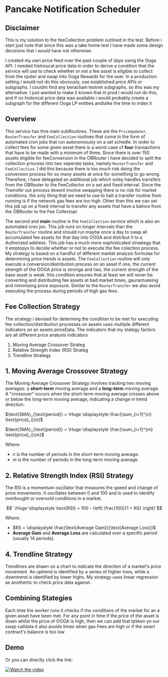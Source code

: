 # Pancake Notification Scheduler

## Disclaimer 

This is my solution to the feeCollection problem outlined in the test. Before i start just note that since this was a take home test I have made some design decisions that i would have not otherwise. 

I created my own price feed over the past couple of days using the Ooga API. I needed histroucal price data in order to derive a condition that the service will use to check whether or not a fee asset is eligible to collect from the rputer and swap into Ooga Rewards for the user. In a production setting i would not do this obviously, use established price APIs or subgraphs. I couldnt find any berachain testnet subgraphs, so this was my alternative. I just wanted to make it known that in prod i would not do this, and if no historical price data was available i would probably create a subgraph for the different Ooga LP entities andtalke the time to index it

## Overview

This service has thre main subRoutines. These are the `PriceUpdater`, `RouterTransfer` and `FeeCollection` routines that come in the form of automated cron jobs that run autonomously on a set schedle. In order to collect fees for some given asset there is a worst case of **four** transactions that have to be made with a minimum of three. Since there is over 150 assets eligible for feeConversion in the OBRouter i have decided to split the collection priocess into two seperate tasks, namely  `RouterTransfer` and `FeeCollection`. I did this because there is too much risk doing the conversion process for so many assets at once for something to go wrong. Therefore, i have delegated an additional job which soley handles transfers from the OBRouter to the FeeCollector on a set and fixed interval. Since the Tramsfer out process doesnt involve swapping there is no risk for market conditions. the only thing that we need to use to halt a transfer routine from running is if the network gas fees are too high. Other than this we can set this job up on a fixed interval to transfer any assets that have a balnce from the OBRouter to the Fee Collectopr

The second and **main** routine is the `FeeCollection` service which is also an automated cron jon. This job runs on longer intervals than the `RouterTransfer` routine and should run maybe once a day to swap all accumulated fee assets for that day  into OOGA and distribut it to a Authorized address. This job has a much more sophisticated straategy that it emplopys to decide whether or not to execute the fee colection process. My strategy is based on a handful of different market analysis formulae for determining price trends is assets. The `FeeCollection` routine will only execute a conversion/distribution process on an asset if one, the current strength of the OOGA price is stronge and two, the current strength of the base asset is weak. this condition ensures that at least we will never be converting and distributing fee assets at bad market times, gaurantueeing and minimising price exposure. Similar to the `RouterTransfer` we also avoid executing the process during periods of high gas fees.

## Fee Collection Strategy
The strategy i devised for determing the condition to be met for executing fee collection/distribution processes on assets uses multiple different indicators on an assets priceData. The indicators that my stategy factors are all different price analysis indicators

1) Moving Average Crossover Strateg
2) Relative Strength Index (RSI) Strateg
3) Trendline Strategy

## 1. **Moving Average Crossover Strategy**
The Moving Average Crossover Strategy involves tracking two moving averages: a **short-term** moving average and a **long-term** moving average. A "crossover" occurs when the short-term moving average crosses above or below the long-term moving average, indicating a change in trend direction.

  $`\text{SMA}_{\text{period}} = \Huge \displaystyle \frac{\sum_{i=1}^{n} \text{price}_i}{n}`$
  
  $`\text{SMA}_{\text{period}} = \Huge \displaystyle \frac{\sum_{i=1}^{m} \text{price}_i}{m}`$

Where:
- $`n`$ is the number of periods in the short-term moving average.
- $`m`$ is the number of periods in the long-term moving average.

## 2. **Relative Strength Index (RSI) Strategy**
The RSI is a momentum oscillator that measures the speed and change of price movements. It oscillates between 0 and 100 and is used to identify overbought or oversold conditions in a market.

$$` \Huge \displaystyle \text{RSI} = 100 - \left( \frac{100}{1 + RS} \right)`$$

Where:
- $`RS = \displaystyle \frac{\text{Average Gain}}{\text{Average Loss}}`$
- **Average Gain** and **Average Loss** are calculated over a specific period (usually 14 periods).

## 4. **Trendline Strategy**
Trendlines are drawn on a chart to indicate the direction of a market's price movement. An uptrend is identified by a series of higher lows, while a downtrend is identified by lower highs. My strategy uses 
linear regression as anothertic to check price data against.

## Combining Stategies
Each time the worker runs it checks if the conditions of the market for an a given asset have been met.  For any point in time if the price of the asset is down whilst the price of OOGA is high, then we can add that tpkken yo our swap calldata
it also avoids times when gas Fees are high  or if the smart contract's balance is too low

## Demo 
Or you can directly click the link:  

[![Watch the video](https://via.placeholder.com/500x280.png)](https://www.veed.io/view/4bc6ac5a-7e73-4e2b-a089-6058c61f51d2?panel=share)
